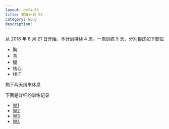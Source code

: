 ```yaml
---
layout: default
title: 健身计划 01
category: body
description: 
---
```


从 2018 年 8 月 21 日开始，本计划持续 4 周，一周训练 5 天，分别锻炼如下部位

* 胸
* 背
* 腿
* 核心
* HIIT

剩下两天用来休息

下面是详细的训练记录

* [W1](plan-01-w1.html)
* [W2](plan-01-w2.html)
* [W3](plan-01-w3.html)
* [W4](plan-01-w4.html)